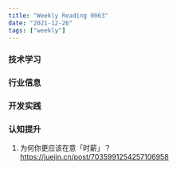 ```yaml
---
title: "Weekly Reading 0063"
date: "2021-12-26"
tags: ["weekly"]
---
```


### 技术学习

### 行业信息

### 开发实践

### 认知提升
1. 为何你更应该在意「时薪」？ https://juejin.cn/post/7035991254257106958